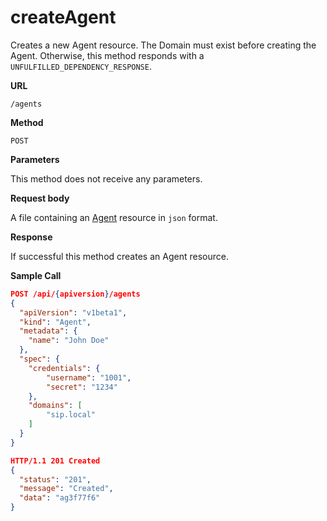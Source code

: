 # createAgent

Creates a new Agent resource. The Domain must exist before creating the Agent.
Otherwise, this method responds with a `UNFULFILLED_DEPENDENCY_RESPONSE`.

**URL**

`/agents`

**Method**

`POST`

**Parameters**

This method does not receive any parameters.

**Request body**

A file containing an [Agent](/configuration/agents) resource in `json` format.

**Response**

If successful this method creates an Agent resource.

**Sample Call**

```json
POST /api/{apiversion}/agents
{
  "apiVersion": "v1beta1",
  "kind": "Agent",
  "metadata": {
  	"name": "John Doe"
  },
  "spec": {
  	"credentials": {
  		"username": "1001",
  		"secret": "1234"
  	},
  	"domains": [
  		"sip.local"
  	]
  }
}

HTTP/1.1 201 Created
{
  "status": "201",
  "message": "Created",
  "data": "ag3f77f6"
}
```
